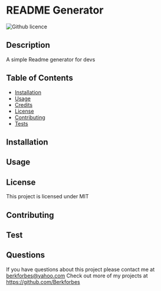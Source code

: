 # README Generator
  ![Github licence](https://img.shields.io/badge/license-MIT-blue.svg)
  
  ## Description
  A simple Readme generator for devs

  ## Table of Contents
  - [Installation](#installation)
  - [Usage](#usage)
  - [Credits](#credits)
  - [License](#license)
  - [Contributing](#contributions)
  - [Tests](#tests)

  ## Installation
  

  ## Usage
  

  ## License
  This project is licensed under MIT

  ## Contributing
  

  ## Test
  

  ## Questions
  If you have questions about this project please contact me at berkforbes@yahoo.com
  Check out more of my projects at https://github.com/Berkforbes
  